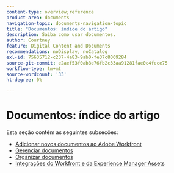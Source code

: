 ```yaml
---
content-type: overview;reference
product-area: documents
navigation-topic: documents-navigation-topic
title: "Documentos: índice do artigo"
description: Saiba como usar documentos.
author: Courtney
feature: Digital Content and Documents
recommendations: noDisplay, noCatalog
exl-id: 75635712-c237-4a83-9ab0-fe37c8069284
source-git-commit: e2aef53f0ab8e76fb2c33aa91281fae0c4fece75
workflow-type: tm+mt
source-wordcount: '33'
ht-degree: 0%

---
```


# Documentos: índice do artigo

<!-- Audited: 1/2024 -->

Esta seção contém as seguintes subseções:

* [Adicionar novos documentos ao Adobe Workfront](../documents/adding-documents-to-workfront/add-new-documents-to-workfront.md)
* [Gerenciar documentos](../documents/managing-documents/manage-documents.md)
* [Organizar documentos](../documents/organizing-documents/organize-documents.md)
* [Integrações do Workfront e da Experience Manager Assets](../documents/workfront-and-experience-manager-integrations/wf-experience-manager-integrations.md)
